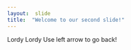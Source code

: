 ```yaml
---
layout:  slide
title:  "Welcome to our second slide!"
---
```

Lordy Lordy
Use left arrow to go back!
